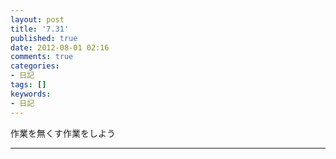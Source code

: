 ```yaml
---
layout: post
title: '7.31'
published: true
date: 2012-08-01 02:16
comments: true
categories:
- 日記
tags: []
keywords:
- 日記
---
```

作業を無くす作業をしよう

---


